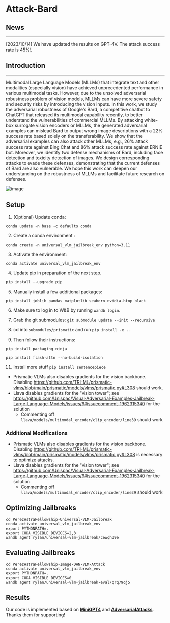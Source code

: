 # Attack-Bard

## News

---

[2023/10/14] We have updated the results on GPT-4V. The attack success rate is 45%!.


## Introduction

---

Multimodal Large Language Models (MLLMs) that integrate text and other modalities (especially vision) have achieved unprecedented performance in various multimodal tasks. However, due to the unsolved adversarial robustness problem of vision models, MLLMs can have more severe safety and security risks by introducing the vision inputs. In this work, we study the adversarial robustness of Google's Bard, a competitive chatbot to ChatGPT that released its multimodal capability recently, to better understand the vulnerabilities of commercial MLLMs. By attacking white-box surrogate vision encoders or MLLMs, the generated adversarial examples can mislead Bard to output wrong image descriptions with a 22% success rate based solely on the transferability. We show that the adversarial examples can also attack other MLLMs, e.g., 26% attack success rate against Bing Chat and 86\% attack success rate against ERNIE bot. Moreover, we identify two defense mechanisms of Bard, including face detection and toxicity detection of images. We design corresponding attacks to evade these defenses, demonstrating that the current defenses of Bard are also vulnerable. We hope this work can deepen our understanding on the robustness of MLLMs and facilitate future research on defenses. 

![image](https://github.com/thu-ml/Attack-Bard/blob/main/dataset/demos/VQA.png)


## Setup

1. (Optional) Update conda:

`conda update -n base -c defaults conda`

2. Create a conda environment :

`conda create -n universal_vlm_jailbreak_env python=3.11`

3. Activate the environment:

`conda activate universal_vlm_jailbreak_env`

4. Update pip in preparation of the next step.

`pip install --upgrade pip`

5. Manually install a few additional packages:

`pip install joblib pandas matplotlib seaborn nvidia-htop black`

6. Make sure to log in to W&B by running `wandb login`.

7. Grab the git submodules: `git submodule update --init --recursive`
8. cd into `submodules/prismatic` and run `pip install -e .`.
9. Then follow their instructions:

`pip install packaging ninja`

`pip install flash-attn --no-build-isolation`

11. Install more stuff `pip install sentencepiece`

- Prismatic VLMs also disables gradients for the vision backbone. Disabling https://github.com/TRI-ML/prismatic-vlms/blob/main/prismatic/models/vlms/prismatic.py#L308 should work.
- Llava disables gradients for the "vision tower"; see https://github.com/Unispac/Visual-Adversarial-Examples-Jailbreak-Large-Language-Models/issues/9#issuecomment-1962315340 for the solution
  - Commenting off `llava/models/multimodal_encoder/clip_encoder/line39` should work

### Additional Modifications

- Prismatic VLMs also disables gradients for the vision backbone. Disabling https://github.com/TRI-ML/prismatic-vlms/blob/main/prismatic/models/vlms/prismatic.py#L308 is necessary to optimize attacks.
- Llava disables gradients for the "vision tower"; see https://github.com/Unispac/Visual-Adversarial-Examples-Jailbreak-Large-Language-Models/issues/9#issuecomment-1962315340 for the solution
  - Commenting off `llava/models/multimodal_encoder/clip_encoder/line39` should work


## Optimizing Jailbreaks

```
cd PerezAstraFellowship-Universal-VLM-Jailbreak
conda activate universal_vlm_jailbreak_env
export PYTHONPATH=.
export CUDA_VISIBLE_DEVICES=2,3
wandb agent rylan/universal-vlm-jailbreak/cewqh39e
```


## Evaluating Jailbreaks

```
cd PerezAstraFellowship-Image-DAN-VLM-Attack
conda activate universal_vlm_jailbreak_env
export PYTHONPATH=.
export CUDA_VISIBLE_DEVICES=0
wandb agent rylan/universal-vlm-jailbreak-eval/qrq79qj5
```


## Results



Our code is implemented based on [**MiniGPT4**](https://github.com/Vision-CAIR/MiniGPT-4) and [**AdversarialAttacks**](https://github.com/huanranchen/AdversarialAttacks).  Thanks them for supporting! 



